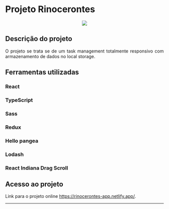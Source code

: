 # Projeto Rinocerontes


<p align="center">
   <img src="http://img.shields.io/static/v1?label=STATUS&message=FINALIZADO&color=RED&style=for-the-badge" #vitrinedev/>
</p>

## Descrição do projeto 

<p align="justify">
 O projeto se trata se de um task management totalmente responsivo com armazenamento de dados no local storage.
</p>


###

## Ferramentas utilizadas


### React
### TypeScript
### Sass
### Redux
### Hello pangea
### Lodash
### React Indiana Drag Scroll 


###

## Acesso ao projeto

Link para o projeto online https://rinocerontes-app.netlify.app/.

<hr>
